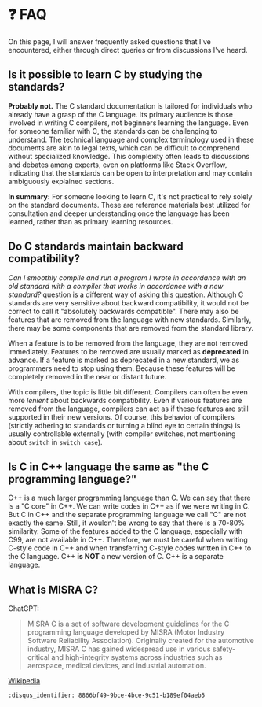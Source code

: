 # ❓ FAQ

On this page, I will answer frequently asked questions that I've encountered,
either through direct queries or from discussions I've heard.

## Is it possible to learn C by studying the standards?

**Probably not.** The C standard documentation is tailored for individuals who
already have a grasp of the C language. Its primary audience is those involved
in writing C compilers, not beginners learning the language. Even for someone
familiar with C, the standards can be challenging to understand. The technical
language and complex terminology used in these documents are akin to legal
texts, which can be difficult to comprehend without specialized knowledge. This
complexity often leads to discussions and debates among experts, even on
platforms like Stack Overflow, indicating that the standards can be open to
interpretation and may contain ambiguously explained sections.

**In summary:** For someone looking to learn C, it's not practical to rely
solely on the standard documents. These are reference materials best utilized
for consultation and deeper understanding once the language has been learned,
rather than as primary learning resources.

## Do C standards maintain backward compatibility?

*Can I smoothly compile and run a program I wrote in accordance with an old
standard with a compiler that works in accordance with a new standard?* question
is a different way of asking this question. Although C standards are very
sensitive about backward compatibility, it would not be correct to call it
"absolutely backwards compatible". There may also be features that are removed
from the language with new standards. Similarly, there may be some components
that are removed from the standard library.

When a feature is to be removed from the language, they are not removed
immediately. Features to be removed are usually marked as **deprecated** in
advance. If a feature is marked as deprecated in a new standard, we as
programmers need to stop using them. Because these features will be completely
removed in the near or distant future.

With compilers, the topic is little bit different. Compilers can often be even
more *lenient* about backwards compatibility. Even if various features are
removed from the language, compilers can act as if these features are still
supported in their new versions. Of course, this behavior of compilers (strictly
adhering to standards or turning a blind eye to certain things) is usually
controllable externally (with compiler switches, not mentioning about `switch`
in `switch case`).

## Is C in C++ language the same as "the C programming language?"

C++ is a much larger programming language than C. We can say that there is a "C
core" in C++. We can write codes in C++ as if we were writing in C. But C in C++
and the separate programming language we call "C" are not exactly the same.
Still, it wouldn't be wrong to say that there is a 70-80% similarity. Some of
the features added to the C language, especially with C99, are not available in
C++. Therefore, we must be careful when writing C-style code in C++ and when
transferring C-style codes written in C++ to the C language.
C++ **is NOT** a new version of C. C++ is a separate language.

## What is MISRA C?

ChatGPT:

> MISRA C is a set of software development guidelines for the C programming
> language developed by MISRA (Motor Industry Software Reliability Association).
> Originally created for the automotive industry, MISRA C has gained widespread
> use in various safety-critical and high-integrity systems across industries such
> as aerospace, medical devices, and industrial automation.

[Wikipedia](https://en.wikipedia.org/wiki/MISRA_C)

```{disqus}
:disqus_identifier: 8866bf49-9bce-4bce-9c51-b189ef04aeb5
```
